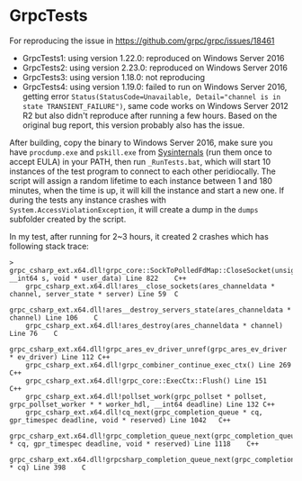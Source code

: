 # GrpcTests

For reproducing the issue in https://github.com/grpc/grpc/issues/18461

 * GrpcTests1: using version 1.22.0: reproduced on Windows Server 2016
 * GrpcTests2: using version 2.23.0: reproduced on Windows Server 2016
 * GrpcTests3: using version 1.18.0: not reproducing
 * GrpcTests4: using version 1.19.0: failed to run on Windows Server 2016, getting error `Status(StatusCode=Unavailable, Detail="channel is in state TRANSIENT_FAILURE")`, same code works on Windows Server 2012 R2 but also didn't reproduce after running a few hours. Based on the original bug report, this version probably also has the issue.
 
After building, copy the binary to Windows Server 2016, make sure you have `procdump.exe` and `pskill.exe` from [Sysinternals](https://docs.microsoft.com/en-us/sysinternals/) (run them once to accept EULA) in your PATH, then run `_RunTests.bat`, which will start 10 instances of the test program to connect to each other peridiocally. The script will assign a random lifetime to each instance between 1 and 180 minutes, when the time is up, it will kill the instance and start a new one. If during the tests any instance crashes with `System.AccessViolationException`, it will create a dump in the `dumps` subfolder created by the script.

In my test, after running for 2~3 hours, it created 2 crashes which has following stack trace:

```
>	grpc_csharp_ext.x64.dll!grpc_core::SockToPolledFdMap::CloseSocket(unsigned __int64 s, void * user_data) Line 822	C++
 	grpc_csharp_ext.x64.dll!ares__close_sockets(ares_channeldata * channel, server_state * server) Line 59	C
 	grpc_csharp_ext.x64.dll!ares__destroy_servers_state(ares_channeldata * channel) Line 106	C
 	grpc_csharp_ext.x64.dll!ares_destroy(ares_channeldata * channel) Line 76	C
 	grpc_csharp_ext.x64.dll!grpc_ares_ev_driver_unref(grpc_ares_ev_driver * ev_driver) Line 112	C++
 	grpc_csharp_ext.x64.dll!grpc_combiner_continue_exec_ctx() Line 269	C++
 	grpc_csharp_ext.x64.dll!grpc_core::ExecCtx::Flush() Line 151	C++
 	grpc_csharp_ext.x64.dll!pollset_work(grpc_pollset * pollset, grpc_pollset_worker * * worker_hdl, __int64 deadline) Line 132	C++
 	grpc_csharp_ext.x64.dll!cq_next(grpc_completion_queue * cq, gpr_timespec deadline, void * reserved) Line 1042	C++
 	grpc_csharp_ext.x64.dll!grpc_completion_queue_next(grpc_completion_queue * cq, gpr_timespec deadline, void * reserved) Line 1118	C++
 	grpc_csharp_ext.x64.dll!grpcsharp_completion_queue_next(grpc_completion_queue * cq) Line 398	C
```
